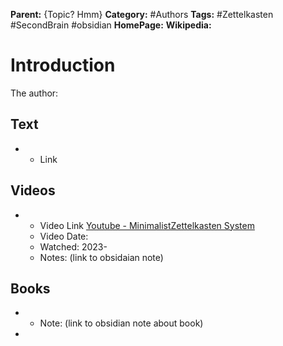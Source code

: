**Parent:**  {Topic? Hmm}
**Category:** #Authors
**Tags:**  #Zettelkasten #SecondBrain #obsidian 
**HomePage:**
**Wikipedia:** 
# Introduction 
The author:

## Text
* * Link 

## Videos 
* *  Video Link [Youtube - MinimalistZettelkasten System](https://www.youtube.com/watch?v=E6ySG7xYgjY)
	* Video Date: 
	* Watched: 2023-
	* Notes:  (link to obsidaian note)

## Books
 *  * Note:  (link to obsidian note about book)
 * 